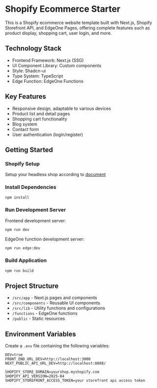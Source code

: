 # Shopify Ecommerce Starter

This is a Shopify ecommerce website template built with Next.js, Shopify Storefront API, and EdgeOne Pages, offering complete features such as product display, shopping cart, user login, and more.

## Technology Stack
- Frontend Framework: Next.js (SSG)
- UI Component Library: Custom components
- Style: Shadcn-ui
- Type System: TypeScript
- Edge Function: EdgeOne Functions

## Key Features

- Responsive design, adaptable to various devices
- Product list and detail pages
- Shopping cart functionality
- Blog system
- Contact form
- User authentication (login/register)

## Getting Started

### Shopify Setup
Setup your headless shop according to [document](https://edgeone.ai/document/178987340165009408)

### Install Dependencies

```bash
npm install
```

### Run Development Server

Frontend development server:

```bash
npm run dev
```

EdgeOne function development server:

```bash
npm run edge:dev
```

### Build Application

```bash
npm run build
```

## Project Structure

- `/src/app` - Next.js pages and components
- `/src/components` - Reusable UI components
- `/src/lib` - Utility functions and configurations
- `/functions` - EdgeOne functions
- `/public` - Static resources

## Environment Variables

Create a `.env` file containing the following variables:

```
DEV=true
FRONT_END_URL_DEV=http://localhost:3000
NEXT_PUBLIC_API_URL_DEV=http://localhost:8088/

SHOPIFY_STORE_DOMAIN=yourshop.myshopify.com
SHOPIFY_API_VERSION=2025-04
SHOPIFY_STOREFRONT_ACCESS_TOKEN=your storefront api access token
```
